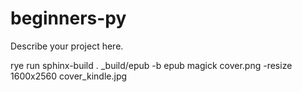 # beginners-py

Describe your project here.

rye run sphinx-build . _build/epub -b epub
magick cover.png -resize 1600x2560 cover_kindle.jpg